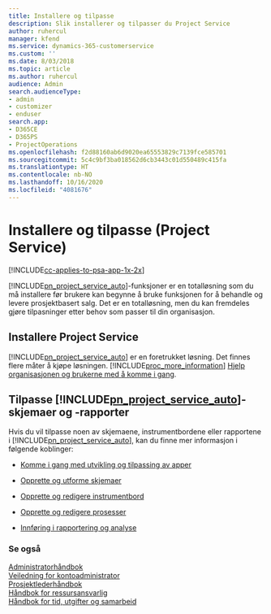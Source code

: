 ```yaml
---
title: Installere og tilpasse
description: Slik installerer og tilpasser du Project Service
author: ruhercul
manager: kfend
ms.service: dynamics-365-customerservice
ms.custom: ''
ms.date: 8/03/2018
ms.topic: article
ms.author: ruhercul
audience: Admin
search.audienceType:
- admin
- customizer
- enduser
search.app:
- D365CE
- D365PS
- ProjectOperations
ms.openlocfilehash: f2d88160ab6d9020ea65553829c7139fce585701
ms.sourcegitcommit: 5c4c9bf3ba018562d6cb3443c01d550489c415fa
ms.translationtype: HT
ms.contentlocale: nb-NO
ms.lasthandoff: 10/16/2020
ms.locfileid: "4081676"
---
```

# <a name="install-and-customize-project-service"></a>Installere og tilpasse (Project Service)

[!INCLUDE[cc-applies-to-psa-app-1x-2x](../includes/cc-applies-to-psa-app-1x-2x.md)]

[!INCLUDE[pn_project_service_auto](../includes/pn-project-service-auto.md)]-funksjoner er en totalløsning som du må installere før brukere kan begynne å bruke funksjonen for å behandle og levere prosjektbasert salg. Det er en totalløsning, men du kan fremdeles gjøre tilpasninger etter behov som passer til din organisasjon.  
<!-- TODO: I expect to find the information on how to get and install this here. Please find that and add it here. Same for Project Service.--> 
  
## <a name="install-project-service"></a>Installere Project Service  
 [!INCLUDE[pn_project_service_auto](../includes/pn-project-service-auto.md)] er en foretrukket løsning. Det finnes flere måter å kjøpe løsningen. [!INCLUDE[proc_more_information](../includes/proc-more-information.md)] [Hjelp organisasjonen og brukerne med å komme i gang](https://docs.microsoft.com/dynamics365/customerengagement/on-premises/admin/onboard-your-organization-and-users-to-dynamics-365-online).  
  
## <a name="customize-pn_project_service_auto-forms-and-reports"></a>Tilpasse [!INCLUDE[pn_project_service_auto](../includes/pn-project-service-auto.md)]-skjemaer og -rapporter  
 Hvis du vil tilpasse noen av skjemaene, instrumentbordene eller rapportene i [!INCLUDE[pn_project_service_auto](../includes/pn-project-service-auto.md)], kan du finne mer informasjon i følgende koblinger:  
  
- [Komme i gang med utvikling og tilpassing av apper](https://docs.microsoft.com/dynamics365/customerengagement/on-premises/customize/getting-started-customization)  
  
- [Opprette og utforme skjemaer](https://docs.microsoft.com/dynamics365/customerengagement/on-premises/customize/create-design-forms)  
  
- [Opprette og redigere instrumentbord](https://docs.microsoft.com/dynamics365/customerengagement/on-premises/customize/create-edit-dashboards)  
  
- [Opprette og redigere prosesser](https://docs.microsoft.com/dynamics365/customerengagement/on-premises/customize/guide-staff-through-common-tasks-processes)  
  
- [Innføring i rapportering og analyse](https://docs.microsoft.com/dynamics365/customerengagement/on-premises/analytics/reporting-analytics-with-dynamics-365)  
  
### <a name="see-also"></a>Se også  
 [Administratorhåndbok](../psa/admin-guide.md)   
 [Veiledning for kontoadministrator](../psa/account-manager-guide.md)   
 [Prosjektlederhåndbok](../psa/project-manager-guide.md)   
 [Håndbok for ressursansvarlig](../psa/resource-manager-guide.md)   
 [Håndbok for tid, utgifter og samarbeid](../psa/time-expense-collaboration-guide.md)

